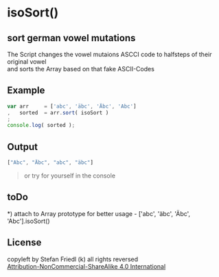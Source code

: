 # isoSort()
## sort german vowel mutations

The Script changes the vowel mutaions ASCCI code to halfsteps of their original vowel  
and sorts the Array based on that fake ASCII-Codes

## Example
```javascript
var arr 	= ['abc', 'äbc', 'Äbc', 'Abc']
,	sorted	= arr.sort( isoSort )
;
console.log( sorted );
```

## Output
```javascript
["Abc", "Äbc", "abc", "äbc"]
```

> or try for yourself in the console


## toDo
*) attach to Array prototype for better usage - ['abc', 'äbc', 'Äbc', 'Abc'].isoSort()

## License
copyleft by Stefan Friedl (k) all rights reversed  
[Attribution-NonCommercial-ShareAlike 4.0 International](http://creativecommons.org/licenses/by-nc-sa/4.0/)